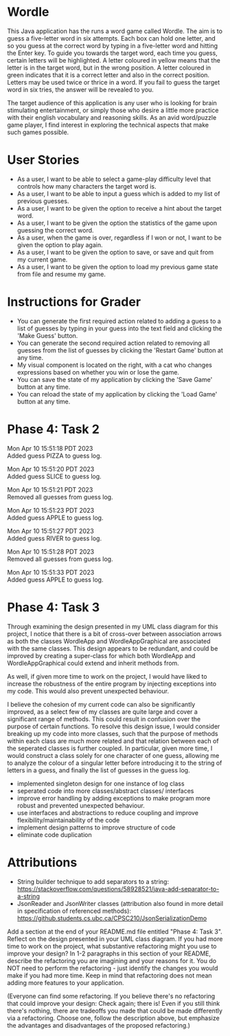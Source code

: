 # Wordle

This Java application has the runs a word game called Wordle.
The aim is to guess a five-letter word in six attempts. Each box can hold one letter,
and so you guess at the correct word by typing in a five-letter word and hitting the Enter key.
To guide you towards the target word, each time you guess, certain letters will be highlighted. 
A letter coloured in yellow means that the letter is in the target word, but in the wrong 
position. A letter coloured in green indicates that it is a correct letter and also in the correct
position. Letters may be used twice or thrice in a word. If you fail 
to guess the target word in six tries, the answer will be revealed to you. 

The target audience of this application is any user who is looking for brain stimulating
entertainment, or simply those who desire a little more practice with their english vocabulary
and reasoning skills. As an avid word/puzzle game player, I find interest in exploring the technical
aspects that make such games possible.

# User Stories


- As a user, I want to be able to select a game-play difficulty level that controls how many characters the target
  word is.
- As a user, I want to be able to input a guess which is added to my list of previous guesses.
- As a user, I want to be given the option to receive a hint about the target word.
- As a user, I want to be given the option the statistics of the game upon guessing the correct word.
- As a user, when the game is over, regardless if I won or not, I want to be given the option to play again.
- As a user, I want to be given the option to save, or save and quit from my current game.
- As a user, I want to be given the option to load my previous
  game state from file and resume my game.

# Instructions for Grader

- You can generate the first required action related to adding a guess to a list of guesses by typing in your guess into the text field and clicking the 'Make Guess' button.
- You can generate the second required action related to removing all guesses from the list of guesses by clicking the 'Restart Game' button at any time.
- My visual component is located on the right, with a cat who changes expressions based on whether you win or lose the game.
- You can save the state of my application by clicking the 'Save Game' button at any time.
- You can reload the state of my application by clicking the 'Load Game' button at any time.

# Phase 4: Task 2
Mon Apr 10 15:51:18 PDT 2023 \
Added guess PIZZA to guess log.

Mon Apr 10 15:51:20 PDT 2023 \
Added guess SLICE to guess log.

Mon Apr 10 15:51:21 PDT 2023 \
Removed all guesses from guess log.

Mon Apr 10 15:51:23 PDT 2023 \
Added guess APPLE to guess log.

Mon Apr 10 15:51:27 PDT 2023 \
Added guess RIVER to guess log.

Mon Apr 10 15:51:28 PDT 2023 \
Removed all guesses from guess log.

Mon Apr 10 15:51:33 PDT 2023 \
Added guess APPLE to guess log.

# Phase 4: Task 3
Through examining the design presented in my UML class diagram for this project,
I notice that there is a bit of cross-over between association arrows as both the classes
WordleApp and WordleAppGraphical are associated with the same classes. This design appears
to be redundant, and could be improved by creating a super-class for which both WordleApp and 
WordleAppGraphical could extend and inherit methods from. 

As well, if given more time to work on the project, I would have liked to increase
the robustness of the entire program by injecting exceptions into my code. This would also
prevent unexpected behaviour. 

I believe the cohesion of my current code can also be significantly improved, as a select few
of my classes are quite large and cover a significant range of methods. This could result in confusion
over the purpose of certain functions. To resolve this design issue, I would consider breaking up my code
into more classes, such that the purpose of methods within each class are much more related
and that relation between each of the seperated classes is further coupled. In particular, given more time, 
I would construct a class solely for one character of one guess, allowing me to analyze the colour
of a singular letter before introducing it to the string of letters in a guess, and finally
the list of guesses in the guess log.


- implemented singleton design for one instance of log class
- seperated code into more classes/abstract classes/ interfaces
- improve error handling by adding exceptions to make program more robust and prevented unexpected behaviour.
- use interfaces and abstractions to reduce coupling and improve flexibility/maintainability of the code
- implement design patterns to improve structure of code
- eliminate code duplication

# Attributions
- String builder technique to add separators to a string: https://stackoverflow.com/questions/58928521/java-add-separator-to-a-string
- JsonReader and JsonWriter classes (attribution also found in more detail in specification of referenced methods): https://github.students.cs.ubc.ca/CPSC210/JsonSerializationDemo




Add a section at the end of your README.md file entitled "Phase 4: Task 3".  Reflect on the design presented in your UML class diagram.  If you had more time to work on the project, what substantive refactoring might you use to improve your design?  In 1-2 paragraphs in this section of your README, describe the refactoring you are imagining and your reasons for it.  You do NOT need to perform the refactoring - just identify the changes you would make if you had more time.  Keep in mind that refactoring does not mean adding more features to your application.

(Everyone can find some refactoring. If you believe there's no refactoring that could improve your design: Check again; there is! Even if you still think there's nothing, there are tradeoffs you made that could be made differently via a refactoring. Choose one, follow the description above, but emphasize the advantages and disadvantages of the proposed refactoring.) 